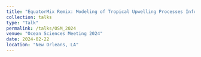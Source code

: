 ```yaml
---
title: "EquatorMix Remix: Modeling of Tropical Upwelling Processes Informed by the 140W EquatorMix Study"
collection: talks
type: "Talk"
permalink: /talks/OSM_2024
venue: "Ocean Sciences Meeting 2024"
date: 2024-02-22
location: "New Orleans, LA"
---
```

